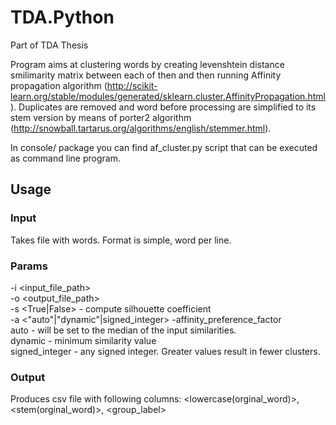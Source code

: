 # TDA.Python
Part of TDA Thesis

Program aims at clustering words by creating levenshtein distance smilimarity matrix between each of then and then running Affinity propagation algorithm (http://scikit-learn.org/stable/modules/generated/sklearn.cluster.AffinityPropagation.html). 
Duplicates are removed and word before processing are simplified to its stem version by means of porter2 algorithm (http://snowball.tartarus.org/algorithms/english/stemmer.html).

In console/ package you can find af_cluster.py script that can be executed as command  line program. 

## Usage

### Input
Takes file with words. Format is simple, word per line.

### Params 
-i <input_file_path>  
-o <output_file_path>  
-s <True|False> - compute silhouette coefficient  
-a <"auto"|"dynamic"|signed_integer> -affinity_preference_factor  
    auto - will be set to the median of the input similarities.  
    dynamic - minimum similarity value  
    signed_integer - any signed integer. Greater values result in fewer clusters.  

### Output 
Produces csv file with following columns: <lowercase(orginal_word)>, <stem(orginal_word)>, <group_label>

